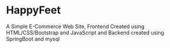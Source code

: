 # HappyFeet
 A Simple E-Commerce Web Site, Frontend Created using HTML/CSS/Bootstrap and JavaScript and Backend created using SpringBoot and mysql
